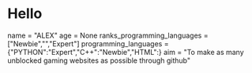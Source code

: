 # Hello
name = "ALEX"
age = None
ranks_programming_languages = \["Newbie","","Expert"]
programming_languages = {"PYTHON":"Expert","C++":"Newbie","HTML":}
aim = "To make as many unblocked gaming websites as possible through github"

